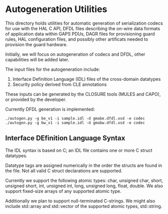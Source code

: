 # Autogeneration Utilities

This directory holds utilities for automatic generation of serialization codecs
for use with the HAL C API, DFDL files describing the on-wire data formats of
application data within GAPS PDUs,  DAGR files for provisioning guard rules,
HAL configuration files, and possibly other artificats needed to provision 
the guard hardware.  

Initially, we will focus on autogeneration of codecs and DFDL, other capabilities 
will be added later.

The input files for the autogeneration include: 
  1. Interface Definition Language (IDL) files of the cross-domain datatypes
  2. Security policy derived from CLE annotations 

These inputs can be generated by the CLOSURE tools (MULES and CAPO), or provided by the developer.

Currently DFDL generation is implemented:
```
./autogen.py -g be_v1 -i sample.idl -d gmabe.dfdl.xsd -e codec
./autogen.py -g bw_v1 -i sample.idl -d gmabw.dfdl.xsd -e codec
```


## Interface DEfinition Language Syntax

The IDL syntax is based on C; an IDL file contains one or more C struct datatypes. 

Datatype tags are assigned numerically in the order the structs are found in the file.
Not all valid C struct declarations are supported.

Currently we support the following atomic types: char, unsigned char, short,
unsigned short, int, unsigned int, long, unsigned long, float, double. We also
support fixed-size arrays of any supported atomic type.

Additionally we plan to support null-terminated C-strings.  We might also
include std::array and std::vector of the supported atomic types, std::string. 

